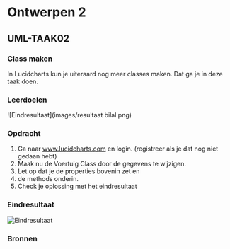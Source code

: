 # Ontwerpen 2

## UML-TAAK02

### Class maken

In Lucidcharts kun je uiteraard nog meer classes maken. Dat ga je in deze taak doen.

### Leerdoelen

![Eindresultaat](images/resultaat bilal.png)

### Opdracht

1. Ga naar www.lucidcharts.com en login. (registreer als je dat nog niet gedaan hebt)
2. Maak nu de Voertuig Class door de gegevens te wijzigen.
3. Let op dat je de properties bovenin zet en
4. de methods onderin.
5. Check je oplossing met het eindresultaat

### Eindresultaat

![Eindresultaat](images/eindresultaat.png)

### Bronnen
